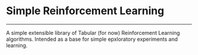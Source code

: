 # Simple Reinforcement Learning
___

A simple extensible library of Tabular (for now) Reinforcement Learning algorithms. Intended as a base for simple epxloratory experiments and learning.
